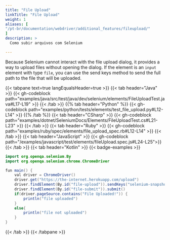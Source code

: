```yaml
---
title: "File Upload"
linkTitle: "File Upload"
weight: 1
aliases: [
"/pt-br/documentation/webdriver/additional_features/fileupload/"
]
description: >
  Como subir arquivos com Selenium

---
```


Because Selenium cannot interact with the file upload dialog, it provides a way
to upload files without opening the dialog. If the element is an `input` element with type `file`, 
you can use the send keys method to send the full path to the file that will be uploaded.

{{< tabpane text=true langEqualsHeader=true >}}
{{< tab header="Java" >}}
{{< gh-codeblock path="examples/java/src/test/java/dev/selenium/elements/FileUploadTest.java#L17-L19" >}}
{{< /tab >}}
{{% tab header="Python" %}}
{{< gh-codeblock path="examples/python/tests/elements/test_file_upload.py#L12-L14" >}}
{{% /tab %}}
{{< tab header="CSharp" >}}
{{< gh-codeblock path="examples/dotnet/SeleniumDocs/Elements/FileUploadTest.cs#L21-L23" >}}
{{< /tab >}}
{{< tab header="Ruby" >}}
{{< gh-codeblock path="examples/ruby/spec/elements/file_upload_spec.rb#L12-L14" >}}
{{< /tab >}}
{{< tab header="JavaScript" >}}
{{< gh-codeblock path="/examples/javascript/test/elements/fileUpload.spec.js#L24-L25">}}
{{< /tab >}}
{{< tab header="Kotlin" >}}
{{< badge-examples >}}
```java
import org.openqa.selenium.By
import org.openqa.selenium.chrome.ChromeDriver

fun main() {
    val driver = ChromeDriver()
    driver.get("https://the-internet.herokuapp.com/upload")
    driver.findElement(By.id("file-upload")).sendKeys("selenium-snapshot.jpg")
    driver.findElement(By.id("file-submit")).submit()
    if(driver.pageSource.contains("File Uploaded!")) {
        println("file uploaded")
    }
    else{
        println("file not uploaded")
    }
}
```
{{< /tab >}}
{{< /tabpane >}}
